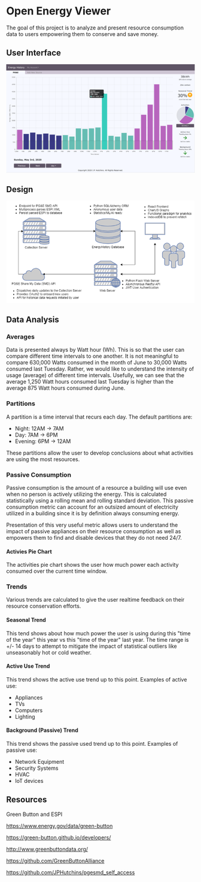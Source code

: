 # Open Energy Viewer

The goal of this project is to analyze and present resource consumption data to users empowering them to conserve and save money. 

## User Interface

![Interface](/docs/energy-history-screenshot.png)

## Design

![Design](/docs/PGESMD_sketch_full.png)

## Data Analysis

### Averages
Data is presented always by Watt hour (Wh).  This is so that the user can compare different time intervals to one another.  It is not meaningful to compare 630,000 Watts consumed in the month of June to 30,000 Watts consumed last Tuesday.  Rather, we would like to understand the intensity of usage (average) of different time intervals. Usefully, we can see that the average 1,250 Watt hours consumed last Tuesday is higher than the average 875 Watt hours consumed during June.

### Partitions
A partition is a time interval that recurs each day.  The default partitions are:
- Night: 12AM -> 7AM
- Day: 7AM -> 6PM
- Evening: 6PM -> 12AM

These partitions allow the user to develop conclusions about what activities are using the most resources.

### Passive Consumption
Passive consumption is the amount of a resource a building will use even when no person is actively utilizing the energy.  This is calculated statistically using a rolling mean and rolling standard deviation.  This passive consumption metric can account for an outsized amount of electricity utilized in a building since it is by definition always consuming energy.

Presentation of this very useful metric allows users to understand the impact of passive appliances on their resource consumption as well as empowers them to find and disable devices that they do not need 24/7.

#### Activies Pie Chart
The activities pie chart shows the user how much power each activity consumed over the current time window.

### Trends
Various trends are calculated to give the user realtime feedback on their resource conservation efforts.
#### Seasonal Trend
This tend shows about how much power the user is using during this "time of the year" this year vs this "time of the year" last year.  The time range is +/- 14 days to attempt to mitigate the impact of statistical outliers like unseasonably hot or cold weather.
#### Active Use Trend
This trend shows the active use trend up to this point.
Examples of active use:
- Appliances
- TVs
- Computers
- Lighting
#### Background (Passive) Trend
This trend shows the passive used trend up to this point.
Examples of passive use:
- Network Equipment
- Security Systems
- HVAC
- IoT devices
####
## Resources
Green Button and ESPI

https://www.energy.gov/data/green-button

https://green-button.github.io/developers/

http://www.greenbuttondata.org/

https://github.com/GreenButtonAlliance

https://github.com/JPHutchins/pgesmd_self_access
